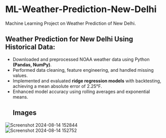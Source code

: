 # ML-Weather-Prediction-New-Delhi  
Machine Learning Project on Weather Prediction of New Delhi. 

## Weather Prediction for New Delhi Using Historical Data:  
- Downloaded and preprocessed NOAA weather data using Python **(Pandas, NumPy)**.  
- Performed data cleaning, feature engineering, and handled missing values.   
- Implemented and evaluated **ridge regression models** with backtesting, achieving a mean absolute error of 2.25°F.  
- Enhanced model accuracy using rolling averages and exponential means.
  ## Images 
![Screenshot 2024-08-14 152844](https://github.com/user-attachments/assets/a9fbc5cf-00ae-44ba-a3a6-beacc5bf2ac4)  
![Screenshot 2024-08-14 152752](https://github.com/user-attachments/assets/e9907609-f9d5-43cc-bb46-9c24710c3218)  

